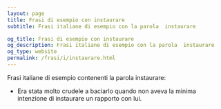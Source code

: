 ```yaml
---
layout: page
title: Frasi di esempio con instaurare 
subtitle: Frasi italiane di esempio con la parola  instaurare

og_title: Frasi di esempio con instaurare 
og_description: Frasi italiane di esempio con la parola  instaurare
og_type: website
permalink: /frasi/i/instaurare.html
---
```


Frasi italiane di esempio contenenti la parola instaurare:


- Era stata molto crudele a baciarlo quando non aveva la minima intenzione di instaurare un rapporto con lui.
